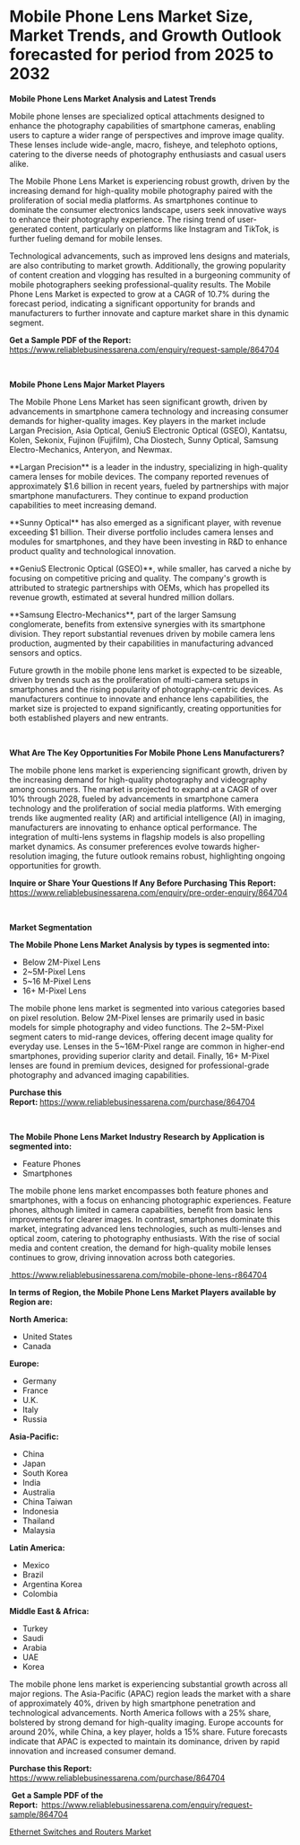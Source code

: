 <p><h1>Mobile Phone Lens Market Size, Market Trends, and Growth Outlook forecasted for period from 2025 to 2032</h1></p><p><strong>Mobile Phone Lens Market Analysis and Latest Trends</strong></p>
<p><p>Mobile phone lenses are specialized optical attachments designed to enhance the photography capabilities of smartphone cameras, enabling users to capture a wider range of perspectives and improve image quality. These lenses include wide-angle, macro, fisheye, and telephoto options, catering to the diverse needs of photography enthusiasts and casual users alike. </p><p>The Mobile Phone Lens Market is experiencing robust growth, driven by the increasing demand for high-quality mobile photography paired with the proliferation of social media platforms. As smartphones continue to dominate the consumer electronics landscape, users seek innovative ways to enhance their photography experience. The rising trend of user-generated content, particularly on platforms like Instagram and TikTok, is further fueling demand for mobile lenses. </p><p>Technological advancements, such as improved lens designs and materials, are also contributing to market growth. Additionally, the growing popularity of content creation and vlogging has resulted in a burgeoning community of mobile photographers seeking professional-quality results. The Mobile Phone Lens Market is expected to grow at a CAGR of 10.7% during the forecast period, indicating a significant opportunity for brands and manufacturers to further innovate and capture market share in this dynamic segment.</p></p>
<p><strong>Get a Sample PDF of the Report:&nbsp;</strong> <a href="https://www.reliablebusinessarena.com/enquiry/request-sample/864704?utm_campaign=2343&utm_medium=2&utm_source=Github&utm_content=ia&utm_term=10022025&utm_id=mobile-phone-lens">https://www.reliablebusinessarena.com/enquiry/request-sample/864704</a></p>
<p>&nbsp;</p>
<p><strong>Mobile Phone Lens Major Market Players</strong></p>
<p><p>The Mobile Phone Lens Market has seen significant growth, driven by advancements in smartphone camera technology and increasing consumer demands for higher-quality images. Key players in the market include Largan Precision, Asia Optical, GeniuS Electronic Optical (GSEO), Kantatsu, Kolen, Sekonix, Fujinon (Fujifilm), Cha Diostech, Sunny Optical, Samsung Electro-Mechanics, Anteryon, and Newmax.</p><p>**Largan Precision** is a leader in the industry, specializing in high-quality camera lenses for mobile devices. The company reported revenues of approximately $1.6 billion in recent years, fueled by partnerships with major smartphone manufacturers. They continue to expand production capabilities to meet increasing demand.</p><p>**Sunny Optical** has also emerged as a significant player, with revenue exceeding $1 billion. Their diverse portfolio includes camera lenses and modules for smartphones, and they have been investing in R&D to enhance product quality and technological innovation.</p><p>**GeniuS Electronic Optical (GSEO)**, while smaller, has carved a niche by focusing on competitive pricing and quality. The company's growth is attributed to strategic partnerships with OEMs, which has propelled its revenue growth, estimated at several hundred million dollars.</p><p>**Samsung Electro-Mechanics**, part of the larger Samsung conglomerate, benefits from extensive synergies with its smartphone division. They report substantial revenues driven by mobile camera lens production, augmented by their capabilities in manufacturing advanced sensors and optics.</p><p>Future growth in the mobile phone lens market is expected to be sizeable, driven by trends such as the proliferation of multi-camera setups in smartphones and the rising popularity of photography-centric devices. As manufacturers continue to innovate and enhance lens capabilities, the market size is projected to expand significantly, creating opportunities for both established players and new entrants.</p></p>
<p>&nbsp;</p>
<p><strong>What Are The Key Opportunities For Mobile Phone Lens Manufacturers?</strong></p>
<p><p>The mobile phone lens market is experiencing significant growth, driven by the increasing demand for high-quality photography and videography among consumers. The market is projected to expand at a CAGR of over 10% through 2028, fueled by advancements in smartphone camera technology and the proliferation of social media platforms. With emerging trends like augmented reality (AR) and artificial intelligence (AI) in imaging, manufacturers are innovating to enhance optical performance. The integration of multi-lens systems in flagship models is also propelling market dynamics. As consumer preferences evolve towards higher-resolution imaging, the future outlook remains robust, highlighting ongoing opportunities for growth.</p></p>
<p><strong>Inquire or Share Your Questions If Any Before Purchasing This Report:</strong> <a href="https://www.reliablebusinessarena.com/enquiry/pre-order-enquiry/864704?utm_campaign=2343&utm_medium=2&utm_source=Github&utm_content=ia&utm_term=10022025&utm_id=mobile-phone-lens">https://www.reliablebusinessarena.com/enquiry/pre-order-enquiry/864704</a></p>
<p>&nbsp;</p>
<p><strong>Market Segmentation</strong></p>
<p><strong>The Mobile Phone Lens Market Analysis by types is segmented into:</strong></p>
<p><ul><li>Below 2M-Pixel Lens</li><li>2~5M-Pixel Lens</li><li>5~16 M-Pixel Lens</li><li>16+ M-Pixel Lens</li></ul></p>
<p><p>The mobile phone lens market is segmented into various categories based on pixel resolution. Below 2M-Pixel lenses are primarily used in basic models for simple photography and video functions. The 2~5M-Pixel segment caters to mid-range devices, offering decent image quality for everyday use. Lenses in the 5~16M-Pixel range are common in higher-end smartphones, providing superior clarity and detail. Finally, 16+ M-Pixel lenses are found in premium devices, designed for professional-grade photography and advanced imaging capabilities.</p></p>
<p><strong>Purchase this Report:&nbsp;</strong><a href="https://www.reliablebusinessarena.com/purchase/864704?utm_campaign=2343&utm_medium=2&utm_source=Github&utm_content=ia&utm_term=10022025&utm_id=mobile-phone-lens">https://www.reliablebusinessarena.com/purchase/864704</a></p>
<p>&nbsp;</p>
<p><strong>The Mobile Phone Lens Market Industry Research by Application is segmented into:</strong></p>
<p><ul><li>Feature Phones</li><li>Smartphones</li></ul></p>
<p><p>The mobile phone lens market encompasses both feature phones and smartphones, with a focus on enhancing photographic experiences. Feature phones, although limited in camera capabilities, benefit from basic lens improvements for clearer images. In contrast, smartphones dominate this market, integrating advanced lens technologies, such as multi-lenses and optical zoom, catering to photography enthusiasts. With the rise of social media and content creation, the demand for high-quality mobile lenses continues to grow, driving innovation across both categories.</p></p>
<p><a href="https://www.reliablebusinessarena.com/mobile-phone-lens-r864704?utm_campaign=2343&utm_medium=2&utm_source=Github&utm_content=ia&utm_term=10022025&utm_id=mobile-phone-lens">&nbsp;https://www.reliablebusinessarena.com/mobile-phone-lens-r864704</a></p>
<p><strong>In terms of Region, the Mobile Phone Lens Market Players available by Region are:</strong></p>
<p>
    <p> <strong> North America: </strong>
        <ul>
            <li>United States</li>
            <li>Canada</li>
        </ul>
        </p> 
    <p> <strong> Europe: </strong>
        <ul>
            <li>Germany</li>
            <li>France</li>
            <li>U.K.</li>
            <li>Italy</li>
            <li>Russia</li>
        </ul>
        </p> 
    <p> <strong> Asia-Pacific: </strong>
        <ul>
            <li>China</li>
            <li>Japan</li>
            <li>South Korea</li>
            <li>India</li>
            <li>Australia</li>
            <li>China Taiwan</li>
            <li>Indonesia</li>
            <li>Thailand</li>
            <li>Malaysia</li>
        </ul>
        </p> 
    <p> <strong> Latin America: </strong>
        <ul>
            <li>Mexico</li>
            <li>Brazil</li>
            <li>Argentina Korea</li>
            <li>Colombia</li>
        </ul>
        </p> 
    <p> <strong> Middle East & Africa: </strong>
        <ul>
            <li>Turkey</li>
            <li>Saudi</li>
            <li>Arabia</li>
            <li>UAE</li>
            <li>Korea</li>
        </ul>
    </p>
    </p>
<p><p>The mobile phone lens market is experiencing substantial growth across all major regions. The Asia-Pacific (APAC) region leads the market with a share of approximately 40%, driven by high smartphone penetration and technological advancements. North America follows with a 25% share, bolstered by strong demand for high-quality imaging. Europe accounts for around 20%, while China, a key player, holds a 15% share. Future forecasts indicate that APAC is expected to maintain its dominance, driven by rapid innovation and increased consumer demand.</p></p>
<p><strong>Purchase this Report: </strong><a href="https://www.reliablebusinessarena.com/purchase/864704?utm_campaign=2343&utm_medium=2&utm_source=Github&utm_content=ia&utm_term=10022025&utm_id=mobile-phone-lens">https://www.reliablebusinessarena.com/purchase/864704</a></p>
<p>&nbsp;<strong>Get a Sample PDF of the Report:&nbsp;&nbsp;</strong><a href="https://www.reliablebusinessarena.com/enquiry/request-sample/864704?utm_campaign=2343&utm_medium=2&utm_source=Github&utm_content=ia&utm_term=10022025&utm_id=mobile-phone-lens">https://www.reliablebusinessarena.com/enquiry/request-sample/864704</a></p>
<p><strong></strong></p>
<p><p><a href="https://github.com/cheryjhonson/Market-Research-Report-List-1/blob/main/ethernet-switches-and-routers-market.md?utm_campaign=2343&utm_medium=2&utm_source=Github&utm_content=ia&utm_term=10022025&utm_id=mobile-phone-lens">Ethernet Switches and Routers Market</a></p></p>